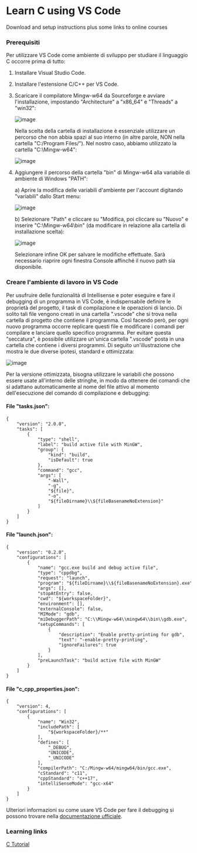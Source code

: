 # Learn C using VS Code
Download and setup instructions plus some links to online courses

### Prerequisiti
Per utilizzare VS Code come ambiente di sviluppo per studiare il linguaggio C occorre prima di tutto:
1. Installare Visual Studio Code.
2. Installare l'estensione C/C++ per VS Code.
3. Scaricare il compilatore Mingw-w64 da Sourceforge e avviare l'installazione, impostando "Architecture" a "x86_64" e "Threads" a "win32":

    ![image](https://user-images.githubusercontent.com/139274/71647348-d166b400-2cf5-11ea-8310-ff15fcd6459b.png)

    Nella scelta della cartella di installazione è essenziale utilizzare un percorso che non abbia spazi al suo interno (in altre parole, NON nella cartella "C:/Program Files/"). Nel nostro caso, abbiamo utilizzato la cartella "C:\Mingw-w64\":

    ![image](https://user-images.githubusercontent.com/139274/71647367-29051f80-2cf6-11ea-9904-76e2d3ab719a.png)

4. 	Aggiungere il percorso della cartella "bin" di Mingw-w64 alla variabile di ambiente di Windows "PATH":

    a) Aprire la modifica delle variabili d'ambiente per l'account digitando "variabili" dallo Start menu:
    
    ![image](https://user-images.githubusercontent.com/139274/71647369-328e8780-2cf6-11ea-96d4-dfeefe35e47b.png)
    
    b) Selezionare "Path" e cliccare su "Modifica, poi cliccare su "Nuovo" e inserire "C:\Mingw-w64\bin" (da modificare in relazione alla cartella di installazione scelta):
    
    ![image](https://user-images.githubusercontent.com/139274/71647402-cfe9bb80-2cf6-11ea-86a5-906eb4300ba9.png)
    
    Selezionare infine OK per salvare le modifiche effettuate. Sarà necessario riaprire ogni finestra Console affinché il nuovo path sia disponibile.
    
### Creare l'ambiente di lavoro in VS Code
Per usufruire delle funzionalità di Intellisense e poter eseguire e fare il debugging di un programma in VS Code, è indispensabile definire le proprietà del progetto, il task di compilazione e le operazioni di lancio.
Di solito tali file vengono creati in una cartella ".vscode" che si trova nella cartella di progetto che contiene il programma. Così facendo però, per ogni nuovo programma occorre replicare questi file e modificare i comandi per compilare e lanciare quello specifico programma. Per evitare questa "seccatura", è possibile utilizzare un'unica cartella ".vscode" posta in una cartella che contiene i diversi programmi. Di seguito un'illustrazione che mostra le due diverse ipotesi, standard e ottimizzata:

![image](https://user-images.githubusercontent.com/139274/71647920-51444c80-2cfd-11ea-8361-2af130d2e085.png)

Per la versione ottimizzata, bisogna utilizzare le variabili che possono essere usate all'interno delle stringhe, in modo da ottenere dei comandi che si adattano automaticamente al nome del file attivo al momento dell'esecuzione del comando di compilazione e debugging:

#### File "tasks.json":

```
{
    "version": "2.0.0",
    "tasks": [
        {
            "type": "shell",
            "label": "build active file with MinGW",
            "group": {
                "kind": "build",
                "isDefault": true
            },
            "command": "gcc",
            "args": [
                "-Wall",
                "-g",
                "${file}",
                "-o",
                "${fileDirname}\\${fileBasenameNoExtension}"
            ]
        }
    ]
}
```

#### File "launch.json":

```
{
    "version": "0.2.0",
    "configurations": [
        {
            "name": "gcc.exe build and debug active file",
            "type": "cppdbg",
            "request": "launch",
            "program": "${fileDirname}\\${fileBasenameNoExtension}.exe",
            "args": [],
            "stopAtEntry": false,
            "cwd": "${workspaceFolder}",
            "environment": [],
            "externalConsole": false,
            "MIMode": "gdb",
            "miDebuggerPath": "C:\\Mingw-w64\\mingw64\\bin\\gdb.exe",
            "setupCommands": [
                {
                    "description": "Enable pretty-printing for gdb",
                    "text": "-enable-pretty-printing",
                    "ignoreFailures": true
                }
            ],
            "preLaunchTask": "build active file with MinGW"
        }
    ]
}
```

#### File "c_cpp_properties.json":

```
{
    "version": 4,
    "configurations": [
        {
            "name": "Win32",
            "includePath": [
                "${workspaceFolder}/**"
            ],
            "defines": [
                "_DEBUG",
                "UNICODE",
                "_UNICODE"
            ],
            "compilerPath": "C:/Mingw-w64/mingw64/bin/gcc.exe",
            "cStandard": "c11",
            "cppStandard": "c++17",
            "intelliSenseMode": "gcc-x64"
        }
    ]
}
```
Ulteriori informazioni su come usare VS Code per fare il debugging si possono trovare nella [documentazione ufficiale](https://code.visualstudio.com/docs/cpp/config-mingw#_start-a-debugging-session).

### Learning links

[C Tutorial](https://www.tutorialspoint.com/cprogramming/index.htm)
